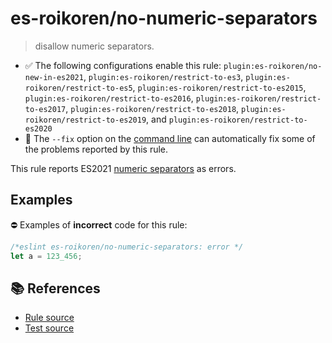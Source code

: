 # es-roikoren/no-numeric-separators
> disallow numeric separators.

- ✅ The following configurations enable this rule: `plugin:es-roikoren/no-new-in-es2021`, `plugin:es-roikoren/restrict-to-es3`, `plugin:es-roikoren/restrict-to-es5`, `plugin:es-roikoren/restrict-to-es2015`, `plugin:es-roikoren/restrict-to-es2016`, `plugin:es-roikoren/restrict-to-es2017`, `plugin:es-roikoren/restrict-to-es2018`, `plugin:es-roikoren/restrict-to-es2019`, and `plugin:es-roikoren/restrict-to-es2020`
- 🔧 The `--fix` option on the [command line](https://eslint.org/docs/user-guide/command-line-interface#fixing-problems) can automatically fix some of the problems reported by this rule.

This rule reports ES2021 [numeric separators](https://github.com/tc39/proposal-numeric-separator) as errors.

## Examples

⛔ Examples of **incorrect** code for this rule:

```js
/*eslint es-roikoren/no-numeric-separators: error */
let a = 123_456;
```

## 📚 References

- [Rule source](https://github.com/roikoren755/eslint-plugin-es/blob/v2.0.8/src/rules/no-numeric-separators.ts)
- [Test source](https://github.com/roikoren755/eslint-plugin-es/blob/v2.0.8/tests/src/rules/no-numeric-separators.ts)
